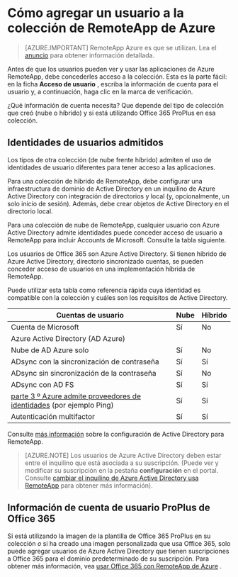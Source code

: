 <properties
    pageTitle="Agregar un usuario a la colección de RemoteApp de Azure | Microsoft Azure"
    description="Obtenga información sobre cómo agregar usuarios a la colección de RemoteApp de Azure"
    services="remoteapp"
    documentationCenter=""
    authors="lizap"
    manager="mbaldwin" />

<tags
    ms.service="remoteapp"
    ms.workload="compute"
    ms.tgt_pltfrm="na"
    ms.devlang="na"
    ms.topic="article"
    ms.date="08/15/2016"
    ms.author="elizapo" />

# <a name="how-to-add-a-user-to-your-azure-remoteapp-collection"></a>Cómo agregar un usuario a la colección de RemoteApp de Azure

> [AZURE.IMPORTANT]
> RemoteApp Azure es que se utilizan. Lea el [anuncio](https://go.microsoft.com/fwlink/?linkid=821148) para obtener información detallada.

Antes de que los usuarios pueden ver y usar las aplicaciones de Azure RemoteApp, debe concederles acceso a la colección. Esta es la parte fácil: en la ficha **Acceso de usuario** , escriba la información de cuenta para el usuario y, a continuación, haga clic en la marca de verificación.

¿Qué información de cuenta necesita? Que depende del tipo de colección que creó (nube o híbrido) y si está utilizando Office 365 ProPlus en esa colección.

## <a name="supported-user-identities"></a>Identidades de usuarios admitidos

Los tipos de otra colección (de nube frente híbrido) admiten el uso de identidades de usuario diferentes para tener acceso a las aplicaciones.  

Para una colección de híbrido de RemoteApp, debe configurar una infraestructura de dominio de Active Directory en un inquilino de Azure Active Directory con integración de directorios y local (y, opcionalmente, un solo inicio de sesión). Además, debe crear objetos de Active Directory en el directorio local.  

Para una colección de nube de RemoteApp, cualquier usuario con Azure Active Directory admite identidades puede conceder acceso de usuario a RemoteApp para incluir Accounts de Microsoft.  Consulte la tabla siguiente.

Los usuarios de Office 365 son Azure Active Directory. Si tienen híbrido de Azure Active Directory, directorio sincronizado cuentas, se pueden conceder acceso de usuarios en una implementación híbrida de RemoteApp.   

Puede utilizar esta tabla como referencia rápida cuya identidad es compatible con la colección y cuáles son los requisitos de Active Directory.

|Cuentas de usuario |Nube   |Híbrido|
|--------------|--------|------|
|Cuenta de Microsoft|     Sí|    No|
|Azure Active Directory (AD Azure)| | |
|Nube de AD Azure solo    |Sí    |No |
|ADsync con la sincronización de contraseña  |Sí    |Sí    |
|ADsync sin sincronización de la contraseña|  Sí |No |
|ADsync con AD FS  |Sí    |Sí    |
|[parte 3 º Azure admite proveedores de identidades](https://msdn.microsoft.com/library/azure/jj679342.aspx)  (por ejemplo Ping) |Sí    |Sí|
|Autenticación multifactor    |Sí    |Sí    |

Consulte [más información](remoteapp-ad.md) sobre la configuración de Active Directory para RemoteApp.


> [AZURE.NOTE] Los usuarios de Azure Active Directory deben estar entre el inquilino que está asociada a su suscripción. (Puede ver y modificar su suscripción en la pestaña **configuración** en el portal. Consulte [cambiar el inquilino de Azure Active Directory usa RemoteApp](remoteapp-changetenant.md) para obtener más información).

## <a name="office-365-proplus-user-account-information"></a>Información de cuenta de usuario ProPlus de Office 365
Si está utilizando la imagen de la plantilla de Office 365 ProPlus en su colección *o* si ha creado una imagen personalizada que usa Office 365, solo puede agregar usuarios de Azure Active Directory que tienen suscripciones a Office 365 para el dominio predeterminado de su suscripción. Para obtener más información, vea [usar Office 365 con RemoteApp de Azure](remoteapp-o365.md) .
